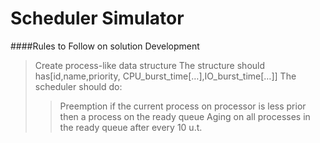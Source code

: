 Scheduler Simulator
============

####Rules to Follow on solution Development
> Create process-like data structure 
> The structure should has[id,name,priority, CPU_burst_time[…],IO_burst_time[…]]
> The scheduler should do:
>> Preemption if the current process on processor is less prior then a process on the ready queue
>> Aging on all processes in the ready queue after every 10 u.t.

